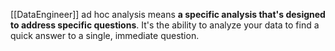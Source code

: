 [[DataEngineer]]
ad hoc analysis means **a specific analysis that's designed to address specific questions**. It's the ability to analyze your data to find a quick answer to a single, immediate question.